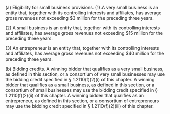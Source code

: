 (a) Eligibility for small business provisions. (1) A very small business is an entity that, together with its controlling interests and affiliates, has average gross revenues not exceeding $3 million for the preceding three years.

(2) A small business is an entity that, together with its controlling interests and affiliates, has average gross revenues not exceeding $15 million for the preceding three years.

(3) An entrepreneur is an entity that, together with its controlling interests and affiliates, has average gross revenues not exceeding $40 million for the preceding three years.

(b) Bidding credits. A winning bidder that qualifies as a very small business, as defined in this section, or a consortium of very small businesses may use the bidding credit specified in § 1.2110(f)(2)(i) of this chapter. A winning bidder that qualifies as a small business, as defined in this section, or a consortium of small businesses may use the bidding credit specified in § 1.2110(f)(2)(ii) of this chapter. A winning bidder that qualifies as an entrepreneur, as defined in this section, or a consortium of entrepreneurs may use the bidding credit specified in § 1.2110(f)(2)(iii) of this chapter.

